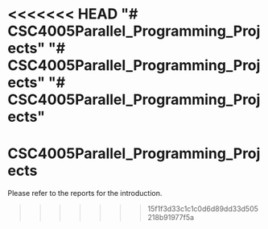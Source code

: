 <<<<<<< HEAD
"# CSC4005Parallel_Programming_Projects" 
"# CSC4005Parallel_Programming_Projects" 
"# CSC4005Parallel_Programming_Projects" 
=======
# CSC4005Parallel_Programming_Projects

Please refer to the reports for the introduction.
>>>>>>> 15f1f3d33c1c1c0d6d89dd33d505218b91977f5a
